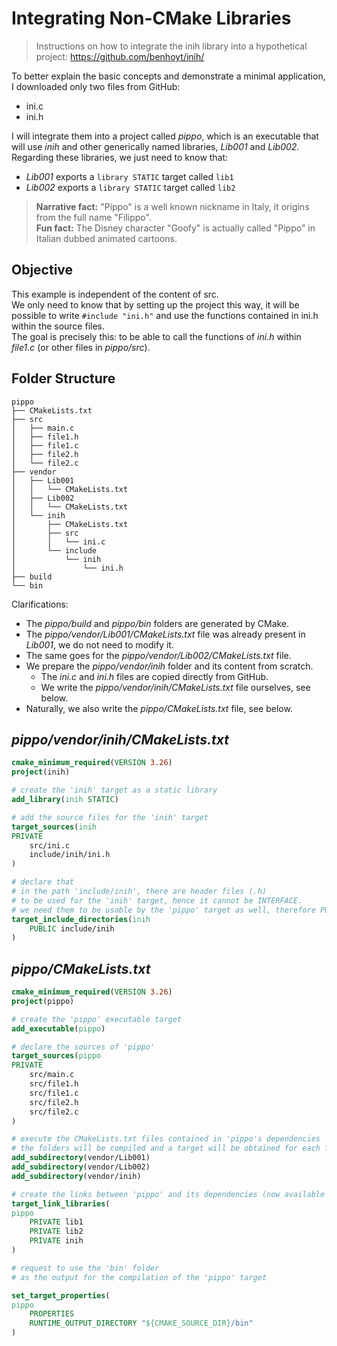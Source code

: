 # Integrating Non-CMake Libraries

> Instructions on how to integrate the inih library into a hypothetical project: https://github.com/benhoyt/inih/

To better explain the basic concepts and demonstrate a minimal application, I downloaded only two files from GitHub:
- ini.c
- ini.h

I will integrate them into a project called *pippo*, which is an executable that will use *inih* and other generically named libraries, *Lib001* and *Lib002*.  
Regarding these libraries, we just need to know that:
- *Lib001* exports a `library STATIC` target called `lib1`
- *Lib002* exports a `library STATIC` target called `lib2`

> **Narrative fact:** "Pippo" is a well known nickname in Italy, it origins from the full name "Filippo".  
**Fun fact:** The Disney character "Goofy" is actually called "Pippo" in Italian dubbed animated cartoons.  

## Objective
This example is independent of the content of src.  
We only need to know that by setting up the project this way, it will be possible to write `#include "ini.h"` and use the functions contained in ini.h within the source files.  
The goal is precisely this: to be able to call the functions of *ini.h* within *file1.c* (or other files in *pippo/src*).

## Folder Structure

```
pippo
├── CMakeLists.txt
├── src
│   ├── main.c
│   ├── file1.h
│   ├── file1.c
│   ├── file2.h
│   └── file2.c
├── vendor
│   ├── Lib001
│   │   └── CMakeLists.txt
│   ├── Lib002
│   │   └── CMakeLists.txt
│   └── inih
│       ├── CMakeLists.txt
│       ├── src
│       │   └── ini.c
│       └── include
│           └── inih
│               └── ini.h
├── build
└── bin
```

Clarifications:
- The *pippo/build* and *pippo/bin* folders are generated by CMake.
- The *pippo/vendor/Lib001/CMakeLists.txt* file was already present in *Lib001*, we do not need to modify it.
- The same goes for the *pippo/vendor/Lib002/CMakeLists.txt* file.
- We prepare the *pippo/vendor/inih* folder and its content from scratch.
    - The *ini.c* and *ini.h* files are copied directly from GitHub.
    - We write the *pippo/vendor/inih/CMakeLists.txt* file ourselves, see below.
- Naturally, we also write the *pippo/CMakeLists.txt* file, see below.

## *pippo/vendor/inih/CMakeLists.txt*
```CMake
cmake_minimum_required(VERSION 3.26)
project(inih)

# create the 'inih' target as a static library
add_library(inih STATIC)

# add the source files for the 'inih' target
target_sources(inih
PRIVATE
    src/ini.c
    include/inih/ini.h
)

# declare that
# in the path 'include/inih', there are header files (.h)
# to be used for the 'inih' target, hence it cannot be INTERFACE.
# we need them to be usable by the 'pippo' target as well, therefore PUBLIC.
target_include_directories(inih
    PUBLIC include/inih
)
```

## *pippo/CMakeLists.txt*
```CMake
cmake_minimum_required(VERSION 3.26)
project(pippo)

# create the 'pippo' executable target
add_executable(pippo)

# declare the sources of 'pippo'
target_sources(pippo
PRIVATE
    src/main.c
    src/file1.h
    src/file1.c
    src/file2.h
    src/file2.c
)

# execute the CMakeLists.txt files contained in 'pippo's dependencies
# the folders will be compiled and a target will be obtained for each folder.
add_subdirectory(vendor/Lib001)
add_subdirectory(vendor/Lib002)
add_subdirectory(vendor/inih)

# create the links between 'pippo' and its dependencies (now available as targets)
target_link_libraries(
pippo
    PRIVATE lib1
    PRIVATE lib2
    PRIVATE inih
)

# request to use the 'bin' folder
# as the output for the compilation of the 'pippo' target

set_target_properties(
pippo
    PROPERTIES
    RUNTIME_OUTPUT_DIRECTORY "${CMAKE_SOURCE_DIR}/bin"
)
```